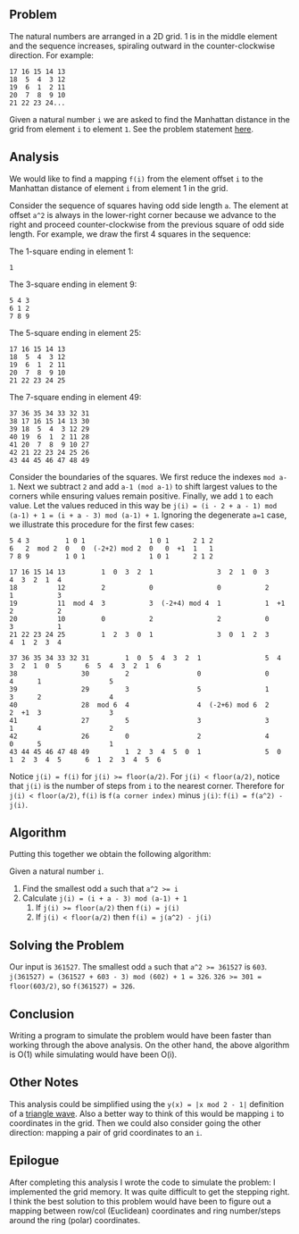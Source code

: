 ## Problem

The natural numbers are arranged in a 2D grid. 1 is in the middle element and the sequence increases, spiraling outward in the counter-clockwise direction. For example:

    17 16 15 14 13
    18  5  4  3 12
    19  6  1  2 11
    20  7  8  9 10
    21 22 23 24...

Given a natural number `i` we are asked to find the Manhattan distance in the grid from element `i` to element `1`. See the problem statement [here](http://adventofcode.com/2017/day/3).

## Analysis

We would like to find a mapping `f(i)` from the element offset `i` to the Manhattan distance of element `i` from element 1 in the grid.

Consider the sequence of squares having odd side length `a`. The element at offset `a^2` is always in the lower-right corner because we advance to the right and proceed counter-clockwise from the previous square of odd side length. For example, we draw the first 4 squares in the sequence:

The 1-square ending in element 1:

    1

The 3-square ending in element 9:

    5 4 3
    6 1 2
    7 8 9

The 5-square ending in element 25:

    17 16 15 14 13
    18  5  4  3 12
    19  6  1  2 11
    20  7  8  9 10
    21 22 23 24 25

The 7-square ending in element 49:

    37 36 35 34 33 32 31
    38 17 16 15 14 13 30
    39 18  5  4  3 12 29
    40 19  6  1  2 11 28
    41 20  7  8  9 10 27
    42 21 22 23 24 25 26
    43 44 45 46 47 48 49

Consider the boundaries of the squares. We first reduce the indexes `mod a-1`. Next we subtract `2` and add `a-1 (mod a-1)` to shift largest values to the corners while ensuring values remain positive. Finally, we add `1` to each value. Let the values reduced in this way be `j(i) = (i - 2 + a - 1) mod (a-1) + 1 = (i + a - 3) mod (a-1) + 1`. Ignoring the degenerate `a=1` case, we illustrate this procedure for the first few cases:

    5 4 3         1 0 1                1 0 1      2 1 2
    6   2  mod 2  0   0  (-2+2) mod 2  0   0  +1  1   1
    7 8 9         1 0 1                1 0 1      2 1 2

    17 16 15 14 13         1  0  3  2  1                3  2  1  0  3      4  3  2  1  4
    18          12         2           0                0           2      1           3
    19          11  mod 4  3           3  (-2+4) mod 4  1           1  +1  2           2
    20          10         0           2                2           0      3           1
    21 22 23 24 25         1  2  3  0  1                3  0  1  2  3      4  1  2  3  4

    37 36 35 34 33 32 31         1  0  5  4  3  2  1                5  4  3  2  1  0  5      6  5  4  3  2  1  6
    38                30         2                 0                0                 4      1                 5
    39                29         3                 5                1                 3      2                 4
    40                28  mod 6  4                 4  (-2+6) mod 6  2                 2  +1  3                 3
    41                27         5                 3                3                 1      4                 2
    42                26         0                 2                4                 0      5                 1
    43 44 45 46 47 48 49         1  2  3  4  5  0  1                5  0  1  2  3  4  5      6  1  2  3  4  5  6

Notice `j(i) = f(i)` for `j(i) >= floor(a/2)`. For `j(i) < floor(a/2)`, notice that `j(i)` is the number of steps from `i` to the nearest corner. Therefore for `j(i) < floor(a/2)`, `f(i)` is `f(a corner index)` minus `j(i)`: `f(i) = f(a^2) - j(i)`.

## Algorithm

Putting this together we obtain the following algorithm:

Given a natural number `i`.

1. Find the smallest odd `a` such that `a^2 >= i`
1. Calculate `j(i) = (i + a - 3) mod (a-1) + 1`
    1. If `j(i) >= floor(a/2)` then `f(i) = j(i)`
    1. If `j(i) < floor(a/2)` then `f(i) = j(a^2) - j(i)`

## Solving the Problem

Our input is `361527`. The smallest odd `a` such that `a^2 >= 361527` is `603`. `j(361527) = (361527 + 603 - 3) mod (602) + 1 = 326`. `326 >= 301 = floor(603/2)`, so `f(361527) = 326`.

## Conclusion

Writing a program to simulate the problem would have been faster than working through the above analysis. On the other hand, the above algorithm is O(1) while simulating would have been O(i).

## Other Notes

This analysis could be simplified using the `y(x) = |x mod 2 - 1|` definition of a [triangle wave](https://en.wikipedia.org/wiki/Triangle_wave). Also a better way to think of this would be mapping `i` to coordinates in the grid. Then we could also consider going the other direction: mapping a pair of grid coordinates to an `i`.

## Epilogue

After completing this analysis I wrote the code to simulate the problem: I implemented the grid memory. It was quite difficult to get the stepping right. I think the best solution to this problem would have been to figure out a mapping between row/col (Euclidean) coordinates and ring number/steps around the ring (polar) coordinates.
